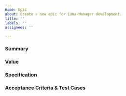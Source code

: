 ```yaml
---
name: Epic
about: Create a new epic for Luna-Manager development.
title: ''
labels: ''
assignees: ''

---
```


### Summary
<!--
- This section should summarise the work we want to accomplish during the epic.
-->

### Value
<!--
- A description of the value this epic brings to users.
- The motivation behind this epic.
-->

### Specification
<!--
- The high-level requirements of the epic.
- Any performance requirements for the epic.
-->

### Acceptance Criteria & Test Cases
<!--
- The high-level acceptance criteria for the epic.
- The test plan for the epic.
-->
